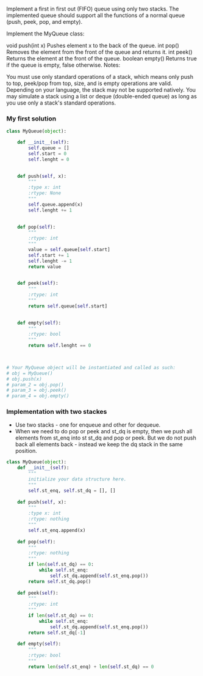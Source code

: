 Implement a first in first out (FIFO) queue using only two stacks. The implemented queue should support all the functions of a normal queue (push, peek, pop, and empty).

Implement the MyQueue class:

void push(int x) Pushes element x to the back of the queue.
int pop() Removes the element from the front of the queue and returns it.
int peek() Returns the element at the front of the queue.
boolean empty() Returns true if the queue is empty, false otherwise.
Notes:

You must use only standard operations of a stack, which means only push to top, peek/pop from top, size, and is empty operations are valid.
Depending on your language, the stack may not be supported natively. You may simulate a stack using a list or deque (double-ended queue) as long as you use only a stack's standard operations.

### My first solution

```Python
class MyQueue(object):

    def __init__(self):
        self.queue = []
        self.start = 0
        self.lenght = 0
        

    def push(self, x):
        """
        :type x: int
        :rtype: None
        """
        self.queue.append(x)
        self.lenght += 1
        

    def pop(self):
        """
        :rtype: int
        """
        value = self.queue[self.start]
        self.start += 1
        self.lenght -= 1
        return value
        

    def peek(self):
        """
        :rtype: int
        """
        return self.queue[self.start]
        

    def empty(self):
        """
        :rtype: bool
        """
        return self.lenght == 0
        


# Your MyQueue object will be instantiated and called as such:
# obj = MyQueue()
# obj.push(x)
# param_2 = obj.pop()
# param_3 = obj.peek()
# param_4 = obj.empty()
```

### Implementation with two stackes

- Use two stacks - one for enqueue and other for dequeue.
- When we need to do pop or peek and st_dq is empty, then we push all elements from st_enq into st st_dq and pop or peek. But we do not push back all elements back - instead we keep the dq stack in the same position.

```Python
class MyQueue(object):
    def __init__(self):
        """
        initialize your data structure here.
        """
        self.st_enq, self.st_dq = [], []
        
    def push(self, x):
        """
        :type x: int
        :rtype: nothing
        """
        self.st_enq.append(x)
        
    def pop(self):
        """
        :rtype: nothing
        """
        if len(self.st_dq) == 0:
            while self.st_enq:
                self.st_dq.append(self.st_enq.pop())
        return self.st_dq.pop()
        
    def peek(self):
        """
        :rtype: int
        """
        if len(self.st_dq) == 0:
            while self.st_enq:
                self.st_dq.append(self.st_enq.pop())
        return self.st_dq[-1]
        
    def empty(self):
        """
        :rtype: bool
        """
        return len(self.st_enq) + len(self.st_dq) == 0
```
